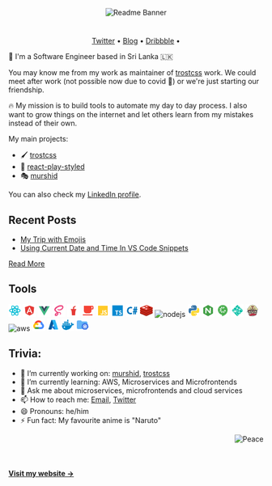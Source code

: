 <p align="center">
  <img src="https://res.cloudinary.com/murshidazher/image/upload/w_auto,dpr_1.0,c_scale,f_webp,fl_awebp.progressive.progressive:semi,f_webp,fl_awebp,q_100/resume-banner-confetti.jpg" width="1280" title="Readme Banner">
</p>

#

<p align="center">
  <a href="https://twitter.com/murshidazher">Twitter</a> •
  <a href="https://murshidazher.com/articles/">Blog</a> •
  <a href="https://dribbble.com/murshidazher">Dribbble</a> •
  <br />
</p>

👋 I'm a Software Engineer based in Sri Lanka 🇱🇰

You may know me from my work as maintainer of [trostcss](https://github.com/murshidazher/trostcss) work. We could meet after work (not possible now due to covid 🦠) or we're just starting our friendship.

🔥 My mission is to build tools to automate my day to day process. I also want to grow things on the internet and let others learn from my mistakes instead of their own.

My main projects:

- 🖌️ [trostcss](https://github.com/murshidazher/trostcss)
- 🧶 [react-play-styled](https://github.com/murshidazher/react-play-styled)
- 🎭 [murshid](https://github.com/murshidazher/murshid)

You can also check my [LinkedIn profile](https://www.linkedin.com/in/murshidazher/).

## Recent Posts

- [My Trip with Emojis](https://murshidazher.com/my-trip-with-emojis/)
- [Using Current Date and Time In VS Code Snippets](https://murshidazher.com/using-current-date-and-time-in-vs-code-snippets/)

[Read More](https://murshidazher.com/articles/)

## Tools

<p align="left">
<img src="https://github.com/PKief/vscode-material-icon-theme/blob/master/icons/react.svg" alt="react" width="25" height="25" />
<img src="https://github.com/PKief/vscode-material-icon-theme/blob/master/icons/angular.svg" alt="angular-js" width="25" height="25" />
<img src="https://github.com/PKief/vscode-material-icon-theme/blob/master/icons/vue.svg" alt="vue" width="25" height="25" />
<img src="https://github.com/PKief/vscode-material-icon-theme/blob/master/icons/sass.svg" alt="sass" width="25" height="25" />
<img src="https://github.com/PKief/vscode-material-icon-theme/blob/master/icons/gulp.svg" alt="gulp" width="25" height="25" />
<img src="https://github.com/PKief/vscode-material-icon-theme/blob/master/icons/java.svg" alt="java" width="25" height="25" />
<img src="https://github.com/PKief/vscode-material-icon-theme/blob/master/icons/javascript.svg" alt="javascript" width="25" height="25" />
<img src="https://github.com/PKief/vscode-material-icon-theme/blob/master/icons/typescript.svg" alt="typescript" width="25" height="25" />
<img src="https://github.com/PKief/vscode-material-icon-theme/blob/master/icons/csharp.svg" alt=".NET" width="25" height="25" />
<img src="https://github.com/PKief/vscode-material-icon-theme/blob/master/icons/redis.svg" alt="redis" width="25" height="25" />
<img src="https://github.com/PKief/vscode-material-icon-theme/blob/master/icons/node_alt.svg" alt="nodejs" width="25" height="25" />
<img src="https://github.com/PKief/vscode-material-icon-theme/blob/master/icons/python.svg" alt="python" width="25" height="25" />
<img src="https://github.com/PKief/vscode-material-icon-theme/blob/master/icons/nginx.svg" alt="nginx" width="25" height="25" />
<img src="https://github.com/PKief/vscode-material-icon-theme/blob/master/icons/cucumber.svg" alt="cucumber" width="25" height="25" />
<img src="https://github.com/PKief/vscode-material-icon-theme/blob/master/icons/netlify.svg" alt="netlify" width="25" height="25" />
<img src="https://github.com/PKief/vscode-material-icon-theme/blob/master/icons/travis.svg" alt="travis" width="25" height="25" />
<img src="https://github.com/PKief/vscode-material-icon-theme/blob/master/icons/folder-aws.svg.svg" alt="aws" width="25" height="25" />
<img src="https://github.com/PKief/vscode-material-icon-theme/blob/master/icons/gcp.svg" alt="gcp" width="25" height="25" />
<img src="https://github.com/PKief/vscode-material-icon-theme/blob/master/icons/azure.svg" alt="azure" width="25" height="25" />
<img src="https://github.com/PKief/vscode-material-icon-theme/blob/master/icons/docker.svg" alt="Docker" width="25" height="25" />
<img src="https://github.com/PKief/vscode-material-icon-theme/blob/master/icons/folder-kubernetes.svg" alt="Kubernetes" width="25" height="25" />
</p>

## Trivia:

- 🔭 I’m currently working on: [murshid](https://github.com/murshidazher/murshid), [trostcss](https://github.com/murshidazher/trostcss)
- 🌱 I’m currently learning: AWS, Microservices and Microfrontends
- 💬 Ask me about microservices, microfrontends and cloud services
- 📫 How to reach me: [Email](hello@murshidazher.com), [Twitter](https://twitter.com/murshidazher)
- 😄 Pronouns: he/him
- ⚡ Fun fact: My favourite anime is "Naruto"

<img align="right" src="https://res.cloudinary.com/murshidazher/image/upload/w_auto,dpr_1.0,c_scale,f_webp,fl_awebp.progressive.progressive:semi,f_webp,fl_awebp,q_100/readme-peace.png" height="140" title="Peace" />

<br/><br/><br/><br/>
**[Visit my website &rarr;](https://murshidazher.com/)**
